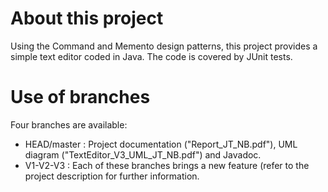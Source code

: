 # About this project
Using the Command and Memento design patterns, this project provides a simple text editor coded in Java.
The code is covered by JUnit tests.

# Use of branches
Four branches are available:
- HEAD/master : Project documentation ("Report_JT_NB.pdf"), UML diagram ("TextEditor_V3_UML_JT_NB.pdf") and Javadoc.
- V1-V2-V3 : Each of these branches brings a new feature (refer to the project description for further information.

